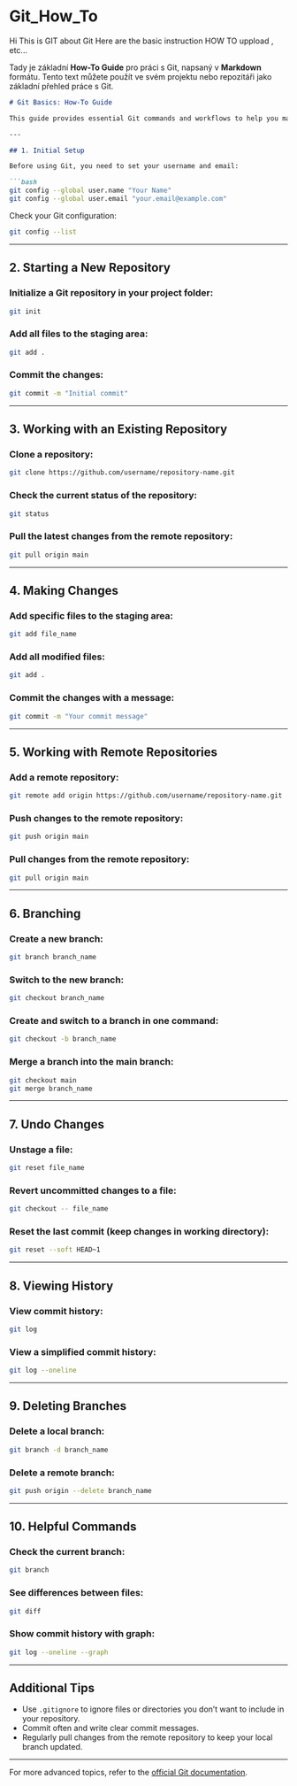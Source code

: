# Git_How_To 

Hi This is GIT about Git 
Here are the basic instruction HOW TO uppload , etc...

Tady je základní **How-To Guide** pro práci s Git, napsaný v **Markdown** formátu. Tento text můžete použít ve svém projektu nebo repozitáři jako základní přehled práce s Git.

```markdown
# Git Basics: How-To Guide

This guide provides essential Git commands and workflows to help you manage your projects efficiently.

---

## 1. Initial Setup

Before using Git, you need to set your username and email:

```bash
git config --global user.name "Your Name"
git config --global user.email "your.email@example.com"
```

Check your Git configuration:

```bash
git config --list
```

---

## 2. Starting a New Repository

### Initialize a Git repository in your project folder:
```bash
git init
```

### Add all files to the staging area:
```bash
git add .
```

### Commit the changes:
```bash
git commit -m "Initial commit"
```

---

## 3. Working with an Existing Repository

### Clone a repository:
```bash
git clone https://github.com/username/repository-name.git
```

### Check the current status of the repository:
```bash
git status
```

### Pull the latest changes from the remote repository:
```bash
git pull origin main
```

---

## 4. Making Changes

### Add specific files to the staging area:
```bash
git add file_name
```

### Add all modified files:
```bash
git add .
```

### Commit the changes with a message:
```bash
git commit -m "Your commit message"
```

---

## 5. Working with Remote Repositories

### Add a remote repository:
```bash
git remote add origin https://github.com/username/repository-name.git
```

### Push changes to the remote repository:
```bash
git push origin main
```

### Pull changes from the remote repository:
```bash
git pull origin main
```

---

## 6. Branching

### Create a new branch:
```bash
git branch branch_name
```

### Switch to the new branch:
```bash
git checkout branch_name
```

### Create and switch to a branch in one command:
```bash
git checkout -b branch_name
```

### Merge a branch into the main branch:
```bash
git checkout main
git merge branch_name
```

---

## 7. Undo Changes

### Unstage a file:
```bash
git reset file_name
```

### Revert uncommitted changes to a file:
```bash
git checkout -- file_name
```

### Reset the last commit (keep changes in working directory):
```bash
git reset --soft HEAD~1
```

---

## 8. Viewing History

### View commit history:
```bash
git log
```

### View a simplified commit history:
```bash
git log --oneline
```

---

## 9. Deleting Branches

### Delete a local branch:
```bash
git branch -d branch_name
```

### Delete a remote branch:
```bash
git push origin --delete branch_name
```

---

## 10. Helpful Commands

### Check the current branch:
```bash
git branch
```

### See differences between files:
```bash
git diff
```

### Show commit history with graph:
```bash
git log --oneline --graph
```

---

## Additional Tips

- Use `.gitignore` to ignore files or directories you don’t want to include in your repository.
- Commit often and write clear commit messages.
- Regularly pull changes from the remote repository to keep your local branch updated.

---

For more advanced topics, refer to the [official Git documentation](https://git-scm.com/doc).
